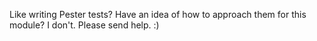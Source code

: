 Like writing Pester tests?  Have an idea of how to approach them for this module?  I don't.  Please send help. :)